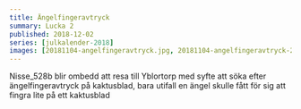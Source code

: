 ```yaml
---
title: Ängelfingeravtryck
summary: Lucka 2
published: 2018-12-02
series: [julkalender-2018]
images: [20181104-angelfingeravtryck.jpg, 20181104-angelfingeravtryck-2.jpg]
---
```


Nisse_528b blir ombedd att resa till Yblortorp med syfte att söka efter ängelfingeravtryck på kaktusblad, bara utifall en ängel skulle fått för sig att fingra lite på ett kaktusblad
